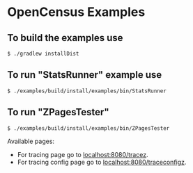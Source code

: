 # OpenCensus Examples

## To build the examples use

```
$ ./gradlew installDist
```
## To run "StatsRunner" example use

```
$ ./examples/build/install/examples/bin/StatsRunner
```

## To run "ZPagesTester"
```
$ ./examples/build/install/examples/bin/ZPagesTester
```

Available pages:
* For tracing page go to [localhost:8080/tracez][ZPagesTraceZLink]. 
* For tracing config page go to [localhost:8080/traceconfigz][ZPagesTraceConfigZLink].

[ZPagesTraceZLink]: http://localhost:8080/tracez
[ZPagesTraceConfigZLink]: http://localhost:8080/traceconfigz